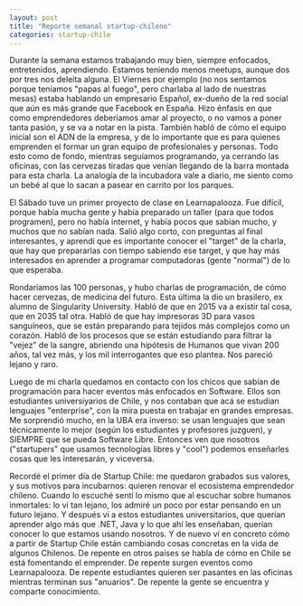 ```yaml
---
layout: post
title: "Reporte semanal startup-chileno"
categories: startup-chile
---
```


Durante la semana estamos trabajando muy bien, siempre enfocados,
entretenidos, aprendiendo. Estamos teniendo menos meetups, aunque dos por tres
nos deleita alguna. El Viernes por ejemplo (no nos sentamos porque teníamos
"papas al fuego", pero charlaba al lado de nuestras mesas) estaba hablando un
empresario Español, ex-dueño de la red social que aún es más grande que
Facebook en España. Hizo énfasis en que como emprendedores deberíamos amar al
proyecto, o no vamos a poner tanta pasión, y se va a notar en la pista.
También habló de cómo el equipo inicial son el ADN de la empresa, y de lo
importante que es para quienes emprenden el formar un gran equipo de
profesionales y personas. Todo esto como de fondo, mientras seguíamos
programando, ya cerrando las oficinas, con las cervezas tiradas que venían
llegando de la barra montada para esta charla. La analogía de la incubadora
vale a diario, me siento como un bebé al que lo sacan a pasear en carrito por
los parques.

El Sábado tuve un primer proyecto de clase en Learnapalooza. Fue difícil,
porque había mucha gente y había preparado un taller (para que todos
programen), pero no había internet, y había pocos que sabían mucho, y muchos
que no sabían nada. Salió algo corto, con preguntas al final interesantes, y
aprendí que es importante conocer el "target" de la charla, que hay que
prepararlas con tiempo sabiendo ese target, y que hay más interesados en
aprender a programar computadoras (gente "normal") de lo que esperaba.

Rondaríamos las 100 personas, y hubo charlas de programación, de cómo hacer
cervezas, de medicina del futuro. Esta última la dio un brasilero, ex alumno
de Singularity University. Habló de que en 2015 va a existir tal cosa, que en
2035 tal otra. Habló de que hay impresoras 3D para vasos sanguíneos, que se
están preparando para tejidos más complejos como un corazón. Habló de los
procesos que se están estudiando para filtrar la "vejez" de la sangre,
abriendo una hipótesis de Humanos que vivan 200 años, tal vez más, y los mil
interrogantes que eso plantea. Nos pareció lejano y raro.

Luego de mi charla quedamos en contacto con los chicos que sabían de
programación para hacer eventos más enfocados en Software. Ellos son
estudiantes universiyarios de Chile, y nos contaban que acá se estudian
lenguajes "enterprise", con la mira puesta en trabajar en grandes empresas. Me
sorprendió mucho, en la UBA era inverso: se usan lenguajes que sean
técnicamente lo mejor (según los estudiantes y profesores juzguen), y SIEMPRE
que se pueda Software Libre. Entonces ven que nosotros ("startupers" que
usamos tecnologías libres y "cool") podemos enseñarles cosas que les
interesarán, y viceversa.

Recordé el primer día de Startup Chile: me quedaron grabados sus valores, y
sus motivos para incubarnos: quieren renovar el ecosistema emprendedor
chileno. Cuando lo escuché sentí lo mismo que al escuchar sobre humanos
inmortales: lo vi tan lejano, los admiré un poco por estar pensando en un
futuro lejano. Y después vi a estos estudiantes universitarios, que querían
aprender algo más que .NET, Java y lo que ahí les enseñaban, querían conocer
lo que estamos usando nosotros. Y de nuevo vi en concreto cómo a partir de
Startup Chile están cambiando cosas concretas en la vida de algunos Chilenos.
De repente en otros países se habla de cómo en Chile se está fomentando el
emprender. De repente surgen eventos como Learnapalooza. De repente
estudiantes quieren ser pasantes en las oficinas mientras terminan sus
"anuarios". De repente la gente se encuentra y comparte conocimiento.
